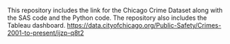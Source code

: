 
This repository includes the link for the Chicago Crime Dataset along with the SAS code and the Python code. The repository also includes the Tableau dashboard.
https://data.cityofchicago.org/Public-Safety/Crimes-2001-to-present/ijzp-q8t2
